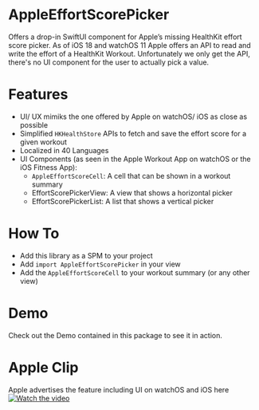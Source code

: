 # AppleEffortScorePicker
Offers a drop-in SwiftUI component for Apple’s missing HealthKit effort score picker.
As of iOS 18 and watchOS 11 Apple offers an API to read and write the effort of a HealthKit Workout.
Unfortunately we only get the API, there's no UI component for the user to actually pick a value.

# Features
- UI/ UX mimiks the one offered by Apple on watchOS/ iOS as close as possible
- Simplified `HKHealthStore` APIs to fetch and save the effort score for a given workout
- Localized in 40 Languages
- UI Components (as seen in the Apple Workout App on watchOS or the iOS Fitness App):
  - `AppleEffortScoreCell`: A cell that can be shown in a workout summary
  - EffortScorePickerView: A view that shows a horizontal picker
  - EffortScorePickerList: A list that shows a vertical picker

# How To
- Add this library as a SPM to your project
- Add `import AppleEffortScorePicker` in your view
- Add the `AppleEffortScoreCell` to your workout summary (or any other view)

# Demo
Check out the Demo contained in this package to see it in action.

# Apple Clip
Apple advertises the feature including UI on watchOS and iOS here
[![Watch the video](https://img.youtube.com/vi/SGPTKzZVpbc/maxresdefault.jpg)](https://www.youtube.com/watch?v=SGPTKzZVpbc)









